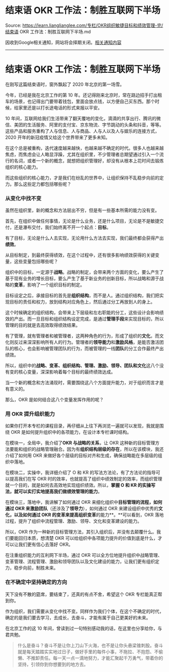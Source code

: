 # 结束语  OKR 工作法：制胜互联网下半场 

Source: https://learn.lianglianglee.com/专栏/OKR组织敏捷目标和绩效管理-完/结束语  OKR 工作法：制胜互联网下半场.md

因收到Google相关通知，网站将会择期关闭。[相关通知内容](https://lumendatabase.org/notices/44265620)

---

# 结束语 OKR 工作法：制胜互联网下半场

在刚写这篇结束语时，窗外飘起了 2020 年北京的第一场雪。

今年，已经是我在北京工作的第 10 年。还记得刚来北京时，常在路边招手打出租车的场景，也记得出门要带着钱包，里面会放点钱，以方便自己买东西。那个时候，给家里还是以打长途电话的形式来报以平安。

10 年间，互联网给我们生活带来了翻天覆地的变化，滴滴的共享出行、腾讯的微信、美团的生活服务、阿里的支付宝、京东物流、字节跳动的头条和抖音，等等。这些产品和服务重构了人与信息、人与商品、人与人以及人与娱乐的连接方式，2020 开年的新冠疫情又给这个世界带来了更多未知。

在这个总是被重构，迭代速度越来越快，也越来越不确定的时代。很多人也越来越焦虑，而焦虑会让人略显浮躁，尤其在组织里，不少管理者总期望通过引入一个流行的名词，或者一个新的概念，就想把组织管理好，却没有从根本上花时间去锻炼组织的核心能力。

而这些组织的核心能力，才是我们在纷乱的世界中，让组织保持不乱稳步向前的定力。那么这些定力都包括哪些呢？

### 从变化中找不变

虽然在组织里，新的概念和方法层出不穷，但是有一些基本所需的能力没有变。

首先，在组织中做任何事情，无论是什么业务，还是什么项目，无论是不是敏捷交付，还是瀑布交付，我们始终离不开一个起点：**目标**。

有了目标，无论是什么人去实现，无论用什么方法去实现，我们最终都会获得产出**绩效**。

从目标制定，到最终获得绩效，在这个过程中，还有很多影响绩效获得的关键变量，这些变量包括哪些呢？

组织中的目标，一定源于**战略**。战略的制定，会带来两个方面的变化，要么产生了基于现有业务的增长目标，要么产生了基于新业务的创新目标，所以战略和源于战略的**变革**，影响了一个组织目标的制定。

目标设定之后，承接目标的首先是**组织结构**，而不是人。通过组织结构，我们把实现目标的责任和权力，放到结构对应角色上，然后通过分工再放到人的身上。

这个时候确定的组织结构，会带来上下层级和左右职能的分工，这些设计会影响绩效的产出。而一旦目标和组织结构设定完成，是通过**管理手段**来实现目标的，所以管理的目的就是去高效取得绩效结果。

有了管理，就有管理者和被管理者，这两种角色的行为，形成了组织的**文化**，而文化则反过来深深影响所有人的行为。管理者的**领导能力**和**激励风格**，是能否激活团队的核心，也会影响被管理团队的行为，而被管理的一线**团队**的分工合作最终产出绩效。

所以，组织中的**战略、变革、组织结构、管理、激励、领导、团队和文化**这八个没有变的核心变量，深深影响着每个目标的最终绩效达成。

当一个新的概念和方法涌现时，需要围绕这八个方面提升能力，对于组织而言才是有意义的。

那么，OKR 是如何结合这八个变量发挥作用的呢？

### 用 OKR 提升组织能力

如果你打开本专栏的课程目录，再仔细从上往下再浏览一遍就可以发现，我就是围绕 OKR 是如何提升组织中的各项能力，在设计本专栏课时结构。

在模块一，全局中，我介绍了**OKR 与战略的关系**，让 OKR 这种新的目标管理方法要能和组织的战略管理融合。因为有**组织结构层级的存在**，所以在该模块，我还介绍了如何用 OKR 来做好各个层级的目标对齐和生成，确保战略能在多层级的组织中落地。

在模块二，实操中，我详细介绍了 O 和 KR 的写法方法论，有了方法论的指导可以提高我们在写 OKR 时的效率，也就提高了组织中绩效制定的效率，而组织管理就一个目的，就是如何去高效地实现组织绩效。所以，**掌握 O 和 KR 的实操写法，就可以实打实地提高我们做绩效管理的能力**。

在模块三，落地中，我讲解了如何通过 OKR 来细化组织中**目标管理的流程，如何通过 OKR 来激励团队**（还涉及了**领导力**），如何通过 OKR 来建设组织中优秀的**文化，以及如何通过 OKR 的变革来提高组织变革**的能力**。**可以看到，OKR 落地过程，提升了组织中流程管理、激励、领导、文化和变革建设的能力。

所以，OKR 作为一种新的目标管理方法，其引入组织后，并没有去颠覆什么。我们要能回归本质，想清楚 OKR 可以给组织中各项能力提升的价值到底是什么，才可以让我们更有信心去落好 OKR。

在注重组织能力的互利网下半场，通过 OKR 可以全方位地提升组织中战略管理、变革管理、流程管理、激励和领导团队以及文化建设的能力，让我们更有组织定力，稳步向前，制胜未来。

### 在不确定中坚持确定的方向

天下没有不散的筵席，要结束了，还真的有点不舍，希望这个 OKR 专栏能真正帮到你。

作为组织，我们需要从变化中找不变。同样作为我们个体，在这个不确定的时代，确定的是我们要去学习，去成长，去奋斗，才能有属于自己更美好的未来。

在北京工作的这 10 年间，曾读到过一句特别感动我的话，在这里也分享给你，与君共勉。

> 什么是奋斗？奋斗不是让你上刀山下火海，也不是让你头悬梁锥刺股。奋斗就是每天踏踏实实地过日子，做好手里的每件小事，不拖拉、不抱怨、不偷懒、不推卸责任。每一天一点一滴地努力，才能汇聚起千万勇气，带着你的坚持，引领你到你想要到的地方去。